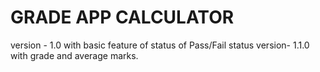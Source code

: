 # GRADE APP CALCULATOR
version - 1.0 with basic feature of status of Pass/Fail status
version- 1.1.0 with grade and average marks.